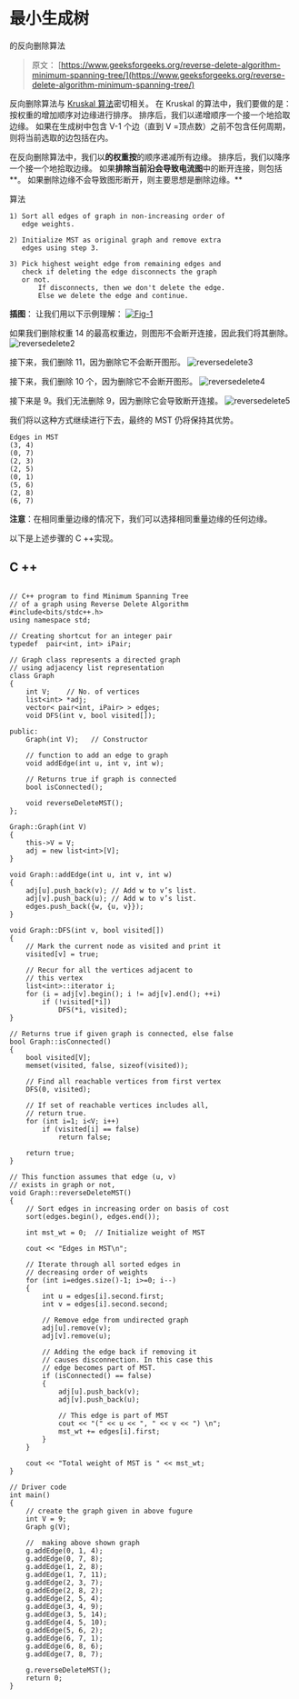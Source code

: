# 最小生成树

的反向删除算法

> 原文： [https://www.geeksforgeeks.org/reverse-delete-algorithm-minimum-spanning-tree/](https://www.geeksforgeeks.org/reverse-delete-algorithm-minimum-spanning-tree/)

反向删除算法与 [Kruskal 算法](https://www.geeksforgeeks.org/greedy-algorithms-set-2-kruskals-minimum-spanning-tree-mst/)密切相关。 在 Kruskal 的算法中，我们要做的是：按权重的增加顺序对边缘进行排序。 排序后，我们以递增顺序一个接一个地拾取边缘。 如果在生成树中包含 V-1 个边（直到 V =顶点数）之前不包含任何周期，则将当前选取的边包括在内。

在反向删除算法中，我们以**的权重按**的顺序递减所有边缘。 排序后，我们以降序一个接一个地拾取边缘。 如果**排除当前沿会导致电流图**中的断开连接，则包括**。 如果删除边缘不会导致图形断开，则主要思想是删除边缘。**

算法

```
1) Sort all edges of graph in non-increasing order of
   edge weights.

2) Initialize MST as original graph and remove extra
   edges using step 3.

3) Pick highest weight edge from remaining edges and 
   check if deleting the edge disconnects the graph  
   or not.
       If disconnects, then we don't delete the edge.
       Else we delete the edge and continue. 
```

**插图**：
让我们用以下示例理解：
[![](img/8dc4df6d86d36d8246549dc9f7b13def.png "Fig-1")](https://media.geeksforgeeks.org/wp-content/cdn-uploads/Fig-11.jpg)

如果我们删除权重 14 的最高权重边，则图形不会断开连接，因此我们将其删除。
![reversedelete2](img/0f421a99d312f34017ab4d909d3286e6.png)

接下来，我们删除 11，因为删除它不会断开图形。
![reversedelete3](img/707dfbfa02184450f35d6819603fda0c.png)

接下来，我们删除 10 个，因为删除它不会断开图形。
![reversedelete4](img/b8d22a0349158fb346c01e57faf0ff0b.png)

接下来是 9。我们无法删除 9，因为删除它会导致断开连接。
![reversedelete5](img/f351f1f7d2b35f793222045a09a9db3f.png)

我们将以这种方式继续进行下去，最终的 MST 仍将保持其优势。

```
Edges in MST
(3, 4) 
(0, 7) 
(2, 3) 
(2, 5) 
(0, 1) 
(5, 6) 
(2, 8) 
(6, 7) 
```

 **注意**：在相同重量边缘的情况下，我们可以选择相同重量边缘的任何边缘。

以下是上述步骤的 C ++实现。

## C ++

```

// C++ program to find Minimum Spanning Tree 
// of a graph using Reverse Delete Algorithm 
#include<bits/stdc++.h> 
using namespace std; 

// Creating shortcut for an integer pair 
typedef  pair<int, int> iPair; 

// Graph class represents a directed graph 
// using adjacency list representation 
class Graph 
{ 
    int V;    // No. of vertices 
    list<int> *adj; 
    vector< pair<int, iPair> > edges; 
    void DFS(int v, bool visited[]); 

public: 
    Graph(int V);   // Constructor 

    // function to add an edge to graph 
    void addEdge(int u, int v, int w); 

    // Returns true if graph is connected 
    bool isConnected(); 

    void reverseDeleteMST(); 
}; 

Graph::Graph(int V) 
{ 
    this->V = V; 
    adj = new list<int>[V]; 
} 

void Graph::addEdge(int u, int v, int w) 
{ 
    adj[u].push_back(v); // Add w to v’s list. 
    adj[v].push_back(u); // Add w to v’s list. 
    edges.push_back({w, {u, v}}); 
} 

void Graph::DFS(int v, bool visited[]) 
{ 
    // Mark the current node as visited and print it 
    visited[v] = true; 

    // Recur for all the vertices adjacent to 
    // this vertex 
    list<int>::iterator i; 
    for (i = adj[v].begin(); i != adj[v].end(); ++i) 
        if (!visited[*i]) 
            DFS(*i, visited); 
} 

// Returns true if given graph is connected, else false 
bool Graph::isConnected() 
{ 
    bool visited[V]; 
    memset(visited, false, sizeof(visited)); 

    // Find all reachable vertices from first vertex 
    DFS(0, visited); 

    // If set of reachable vertices includes all, 
    // return true. 
    for (int i=1; i<V; i++) 
        if (visited[i] == false) 
            return false; 

    return true; 
} 

// This function assumes that edge (u, v) 
// exists in graph or not, 
void Graph::reverseDeleteMST() 
{ 
    // Sort edges in increasing order on basis of cost 
    sort(edges.begin(), edges.end()); 

    int mst_wt = 0;  // Initialize weight of MST 

    cout << "Edges in MST\n"; 

    // Iterate through all sorted edges in 
    // decreasing order of weights 
    for (int i=edges.size()-1; i>=0; i--) 
    { 
        int u = edges[i].second.first; 
        int v = edges[i].second.second; 

        // Remove edge from undirected graph 
        adj[u].remove(v); 
        adj[v].remove(u); 

        // Adding the edge back if removing it 
        // causes disconnection. In this case this  
        // edge becomes part of MST. 
        if (isConnected() == false) 
        { 
            adj[u].push_back(v); 
            adj[v].push_back(u); 

            // This edge is part of MST 
            cout << "(" << u << ", " << v << ") \n"; 
            mst_wt += edges[i].first; 
        } 
    } 

    cout << "Total weight of MST is " << mst_wt; 
} 

// Driver code 
int main() 
{ 
    // create the graph given in above fugure 
    int V = 9; 
    Graph g(V); 

    //  making above shown graph 
    g.addEdge(0, 1, 4); 
    g.addEdge(0, 7, 8); 
    g.addEdge(1, 2, 8); 
    g.addEdge(1, 7, 11); 
    g.addEdge(2, 3, 7); 
    g.addEdge(2, 8, 2); 
    g.addEdge(2, 5, 4); 
    g.addEdge(3, 4, 9); 
    g.addEdge(3, 5, 14); 
    g.addEdge(4, 5, 10); 
    g.addEdge(5, 6, 2); 
    g.addEdge(6, 7, 1); 
    g.addEdge(6, 8, 6); 
    g.addEdge(7, 8, 7); 

    g.reverseDeleteMST(); 
    return 0; 
} 

```